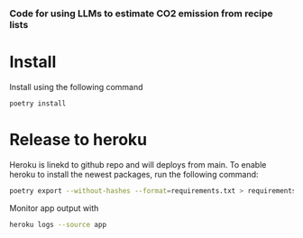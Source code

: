### Code for using LLMs to estimate CO2 emission from recipe lists

# Install
Install using the following command
```bash
poetry install
```

# Release to heroku
Heroku is linekd  to github repo and will deploys from main. To enable heroku to install the newest packages,
run the following command:

```bash
poetry export --without-hashes --format=requirements.txt > requirements.txt
```

Monitor app output with

```bash
heroku logs --source app
```

